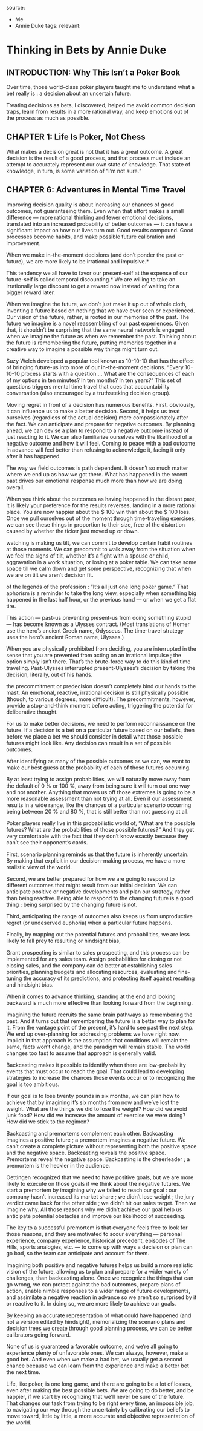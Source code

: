 source: 
- Me
- Annie Duke
tags:
relevant:

# Thinking in Bets by Annie Duke

## INTRODUCTION: Why This Isn’t a Poker Book

Over time, those world-class poker players taught me to understand what a bet really is : a decision about an uncertain future.

Treating decisions as bets, I discovered, helped me avoid common decision traps, learn from results in a more rational way, and keep emotions out of the process as much as possible.

## CHAPTER 1: Life Is Poker, Not Chess

What makes a decision great is not that it has a great outcome. A great decision is the result of a good process, and that process must include an attempt to accurately represent our own state of knowledge. That state of knowledge, in turn, is some variation of “I’m not sure.“

## CHAPTER 6: Adventures in Mental Time Travel

Improving decision quality is about increasing our chances of good outcomes, not guaranteeing them. Even when that effort makes a small difference — more rational thinking and fewer emotional decisions, translated into an increased probability of better outcomes — it can have a significant impact on how our lives turn out. Good results compound. Good processes become habits, and make possible future calibration and improvement.

When we make in-the-moment decisions (and don’t ponder the past or future), we are more likely to be irrational and impulsive.*

This tendency we all have to favor our present-self at the expense of our future-self is called temporal discounting.* We are willing to take an irrationally large discount to get a reward now instead of waiting for a bigger reward later.

When we imagine the future, we don’t just make it up out of whole cloth, inventing a future based on nothing that we have ever seen or experienced. Our vision of the future, rather, is rooted in our memories of the past. The future we imagine is a novel reassembling of our past experiences. Given that, it shouldn’t be surprising that the same neural network is engaged when we imagine the future as when we remember the past. Thinking about the future is remembering the future, putting memories together in a creative way to imagine a possible way things might turn out.

Suzy Welch developed a popular tool known as 10-10-10 that has the effect of bringing future-us into more of our in-the-moment decisions. “Every 10-10-10 process starts with a question.... What are the consequences of each of my options in ten minutes? In ten months? In ten years?“ This set of questions triggers mental time travel that cues that accountability conversation (also encouraged by a truthseeking decision group).

Moving regret in front of a decision has numerous benefits. First, obviously, it can influence us to make a better decision. Second, it helps us treat ourselves (regardless of the actual decision) more compassionately after the fact. We can anticipate and prepare for negative outcomes. By planning ahead, we can devise a plan to respond to a negative outcome instead of just reacting to it. We can also familiarize ourselves with the likelihood of a negative outcome and how it will feel. Coming to peace with a bad outcome in advance will feel better than refusing to acknowledge it, facing it only after it has happened.

The way we field outcomes is path dependent. It doesn’t so much matter where we end up as how we got there. What has happened in the recent past drives our emotional response much more than how we are doing overall.

When you think about the outcomes as having happened in the distant past, it is likely your preference for the results reverses, landing in a more rational place. You are now happier about the $ 100 win than about the $ 100 loss. Once we pull ourselves out of the moment through time-traveling exercises, we can see these things in proportion to their size, free of the distortion caused by whether the ticker just moved up or down.

watching is making us tilt, we can commit to develop certain habit routines at those moments. We can precommit to walk away from the situation when we feel the signs of tilt, whether it’s a fight with a spouse or child, aggravation in a work situation, or losing at a poker table. We can take some space till we calm down and get some perspective, recognizing that when we are on tilt we aren’t decision fit.

of the legends of the profession : “It’s all just one long poker game.“ That aphorism is a reminder to take the long view, especially when something big happened in the last half hour, or the previous hand — or when we get a flat tire.

This action — past-us preventing present-us from doing something stupid — has become known as a Ulysses contract. (Most translations of Homer use the hero’s ancient Greek name, Odysseus. The time-travel strategy uses the hero’s ancient Roman name, Ulysses.)

When you are physically prohibited from deciding, you are interrupted in the sense that you are prevented from acting on an irrational impulse ; the option simply isn’t there. That’s the brute-force way to do this kind of time traveling. Past-Ulysses interrupted present-Ulysses’s decision by taking the decision, literally, out of his hands.

the precommitment or predecision doesn’t completely bind our hands to the mast. An emotional, reactive, irrational decision is still physically possible (though, to various degrees, more difficult). The precommitments, however, provide a stop-and-think moment before acting, triggering the potential for deliberative thought.

For us to make better decisions, we need to perform reconnaissance on the future. If a decision is a bet on a particular future based on our beliefs, then before we place a bet we should consider in detail what those possible futures might look like. Any decision can result in a set of possible outcomes.

After identifying as many of the possible outcomes as we can, we want to make our best guess at the probability of each of those futures occurring.

By at least trying to assign probabilities, we will naturally move away from the default of 0 % or 100 %, away from being sure it will turn out one way and not another. Anything that moves us off those extremes is going to be a more reasonable assessment than not trying at all. Even if our assessment results in a wide range, like the chances of a particular scenario occurring being between 20 % and 80 %, that is still better than not guessing at all.

Poker players really live in this probabilistic world of, “What are the possible futures? What are the probabilities of those possible futures?“ And they get very comfortable with the fact that they don’t know exactly because they can’t see their opponent’s cards.

First, scenario planning reminds us that the future is inherently uncertain. By making that explicit in our decision-making process, we have a more realistic view of the world.

Second, we are better prepared for how we are going to respond to different outcomes that might result from our initial decision. We can anticipate positive or negative developments and plan our strategy, rather than being reactive. Being able to respond to the changing future is a good thing ; being surprised by the changing future is not.

Third, anticipating the range of outcomes also keeps us from unproductive regret (or undeserved euphoria) when a particular future happens.

Finally, by mapping out the potential futures and probabilities, we are less likely to fall prey to resulting or hindsight bias,

Grant prospecting is similar to sales prospecting, and this process can be implemented for any sales team. Assign probabilities for closing or not closing sales, and the company can do better at establishing sales priorities, planning budgets and allocating resources, evaluating and fine-tuning the accuracy of its predictions, and protecting itself against resulting and hindsight bias.

When it comes to advance thinking, standing at the end and looking backward is much more effective than looking forward from the beginning.

Imagining the future recruits the same brain pathways as remembering the past. And it turns out that remembering the future is a better way to plan for it. From the vantage point of the present, it’s hard to see past the next step. We end up over-planning for addressing problems we have right now. Implicit in that approach is the assumption that conditions will remain the same, facts won’t change, and the paradigm will remain stable. The world changes too fast to assume that approach is generally valid.

Backcasting makes it possible to identify when there are low-probability events that must occur to reach the goal. That could lead to developing strategies to increase the chances those events occur or to recognizing the goal is too ambitious.

If our goal is to lose twenty pounds in six months, we can plan how to achieve that by imagining it’s six months from now and we’ve lost the weight. What are the things we did to lose the weight? How did we avoid junk food? How did we increase the amount of exercise we were doing? How did we stick to the regimen?

Backcasting and premortems complement each other. Backcasting imagines a positive future ; a premortem imagines a negative future. We can’t create a complete picture without representing both the positive space and the negative space. Backcasting reveals the positive space. Premortems reveal the negative space. Backcasting is the cheerleader ; a premortem is the heckler in the audience.

Oettingen recognized that we need to have positive goals, but we are more likely to execute on those goals if we think about the negative futures. We start a premortem by imagining why we failed to reach our goal : our company hasn’t increased its market share ; we didn’t lose weight ; the jury verdict came back for the other side ; we didn’t hit our sales target. Then we imagine why. All those reasons why we didn’t achieve our goal help us anticipate potential obstacles and improve our likelihood of succeeding.

The key to a successful premortem is that everyone feels free to look for those reasons, and they are motivated to scour everything — personal experience, company experience, historical precedent, episodes of The Hills, sports analogies, etc. — to come up with ways a decision or plan can go bad, so the team can anticipate and account for them.

Imagining both positive and negative futures helps us build a more realistic vision of the future, allowing us to plan and prepare for a wider variety of challenges, than backcasting alone. Once we recognize the things that can go wrong, we can protect against the bad outcomes, prepare plans of action, enable nimble responses to a wider range of future developments, and assimilate a negative reaction in advance so we aren’t so surprised by it or reactive to it. In doing so, we are more likely to achieve our goals.

By keeping an accurate representation of what could have happened (and not a version edited by hindsight), memorializing the scenario plans and decision trees we create through good planning process, we can be better calibrators going forward.

None of us is guaranteed a favorable outcome, and we’re all going to experience plenty of unfavorable ones. We can always, however, make a good bet. And even when we make a bad bet, we usually get a second chance because we can learn from the experience and make a better bet the next time.

Life, like poker, is one long game, and there are going to be a lot of losses, even after making the best possible bets. We are going to do better, and be happier, if we start by recognizing that we’ll never be sure of the future. That changes our task from trying to be right every time, an impossible job, to navigating our way through the uncertainty by calibrating our beliefs to move toward, little by little, a more accurate and objective representation of the world.
